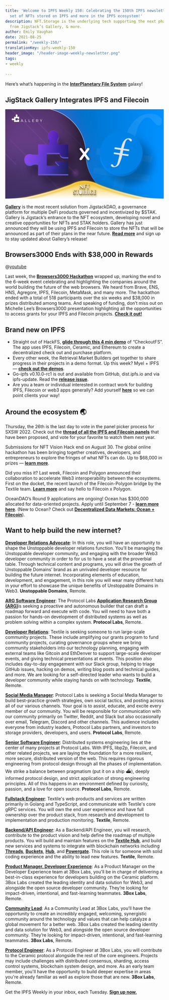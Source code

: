 ```yaml
---
title: 'Welcome to IPFS Weekly 150: Celebrating the 150th IPFS newsletter with another
  set of NFTs stored on IPFS and more in the IPFS ecosystem!'
description: NFT.Storage is the underlying tech supporting the next phase of NFT solutions
  from Jigstack’s Gallery, & more.
author: Emily Vaughan
date: 2021-08-25
permalink: "/weekly-150/"
translationKey: ipfs-weekly-150
header_image: "/header-image-weekly-newsletter.png"
tags:
- weekly

---
```

Here’s what’s happening in the [**InterPlanetary File System**](https://ipfs.io/) galaxy!

## JigStack Gallery Integrates IPFS and Filecoin

![](../assets/gallery-x-filecoin.png)

[**Gallery**](https://www.defigallery.co/) is the most recent solution from JigstackDAO, a governance platform for multiple DeFi products governed and incentivized by $STAK. Gallery is Jigstack’s entrance to the NFT ecosystem, developing novel and creative opportunities for NFTs and STAK holders. Gallery has just announced they will be using IPFS and Filecoin to store the NFTs that will be announced as part of their plans in the near future. [**Read more**](https://medium.com/jigstack/the-decentralized-storage-of-jigstack-gallerys-nfts-is-cemented-via-a-filecoin-collaboration-136dbd825cd2) and sign up to stay updated about Gallery’s release!

## Browsers3000 Ends with $38,000 in Rewards

@[youtube](PLuhRWgmPaHtR2MDeMaiUcsBmBqpIBqFEP)

Last week, the [**Browsers3000 Hackathon**](https://events.protocol.ai/2021/browsers3000/) wrapped up, marking the end to the 6-week event celebrating and highlighting the companies around the world building the future of the web browsers. We heard from Brave, ENS, HNS, Agregore, IPFS, Filecoin, MetaMask, and many more. The hackathon ended with a total of 518 participants over the six weeks and $38,000 in prizes distributed among teams. And speaking of funding, don’t miss out on Michelle Lee’s Browsers3000 presentation highlighting all the opportunities to access grants for your IPFS and Filecoin projects. [**Check it out!**](https://www.youtube.com/watch?v=TXX0mlNLKgs&list=PLuhRWgmPaHtR2MDeMaiUcsBmBqpIBqFEP)

## Brand new on IPFS

* Straight out of HackFS, [**glide through this 4 min demo**](https://www.youtube.com/watch?v=TPREubF3XpY) of “CheckoutFS”. The app uses IPFS, Filecoin, Ceramic, and Ethereum to create a decentralized check out and purchase platform.
* Every other week, the Retrieval Market Builders get together to share progress in their projects in a demo format. Up this week? Myel + IPFS — [**check out the demos**](https://www.youtube.com/watch?v=uCtdFXA6uf4).
* Go-ipfs v0.10.0-rc1 is out and available from GitHub, dist.ipfs.io and via ipfs-update. Read the [**release issue**](https://github.com/ipfs/go-ipfs/issues/8176).
* Are you a team or individual interested in contract work for building IPFS, Filecoin or web3 apps generally? Add yourself [**here**](https://github.com/ipfs/community/discussions/630) so we can point clients your way!

## Around the ecosystem 🌏

Thursday, the 26th is the last day to vote in the panel picker process for SXSW 2022. Check out the [**thread of all the IPFS and Filecoin panels**](https://twitter.com/Filecoin/status/1425188726720933896) that have been proposed, and vote for your favorite to watch them next year.

Submissions for NFT Vision Hack end on August 30. The global online hackathon has been bringing together creatives, developers, and entrepreneurs to explore the fringes of what NFTs can do. Up to $68,000 in prizes — [**learn more**](https://www.nftvisionhack.com/).

Did you miss it? Last week, Filecoin and Polygon announced their collaboration to accelerate Web3 interoperability between the ecosystems. First on the docket, the recent launch of the Filecoin-Polygon bridge by the Textile team. [**Learn more**](https://filecoin.io/blog/posts/announcing-filecoin-polygon-bridge-and-free-storage-for-developers/) and say hello to Filecoin x Polygon.

OceanDAO’s Round 9 applications are ongoing! Ocean has $300,000 allocated for data-oriented projects. Apply until September 7 - [**learn more here**](https://twitter.com/oceanprotocol/status/1429828067401289736). (New to Ocean? Check out [**Decentralized Data Markets: Ocean + Filecoin**](https://www.youtube.com/watch?v=4Qa4dvpC5ow)).

## Want to help build the new internet?

[**Developer Relations Advocate**](https://unstoppabledomains.com/jobs/apply?job=4083034004): In this role, you will have an opportunity to shape the Unstoppable developer relations function. You’ll be managing the Unstoppable developer community, and engaging with the broader Web3 developer community in order to for us to have a seat at the proverbial table. Through technical content and programs, you will drive the growth of Unstoppable Domains’ brand as an unrivaled developer resource for building the future internet. Incorporating elements of education, development, and engagement, in this role you will wear many different hats in your effort to showcase the unique benefits of Unstoppable Domains in Web3. **Unstoppable Domains**, Remote.

[**ARG Software Engineer**](https://arg.protocol.ai/job-software-engineer): The Protocol Labs [**Application Research Group (ARG)**](https://arg.protocol.ai/)is seeking a proactive and autonomous builder that can draft a roadmap forward and execute with code. You will need to have both a passion for hands-on development of distributed systems as well as problem solving within a complex system. **Protocol Labs**, Remote.

[**Developer Relations**](https://boards.greenhouse.io/textileio/jobs/4075619004): Textile is seeking someone to run large-scale community projects. These include amplifying our grants program to fund community projects, curating governance groups where we bring community stakeholders into our technology planning, engaging with external teams like Gitcoin and EthDenver to support large-scale developer events, and giving technical presentations at events. This position also includes day-to-day engagement with our Slack group, helping to triage GitHub issues, hacking on demos, writing blog posts and technical guides, and more. We are looking for a self-directed leader who wants to build a developer community while staying hands on with technology. **Textile**, Remote.

[**Social Media Manager**](https://jobs.lever.co/protocol/c7b59dee-673b-42ff-85db-69e27a253f60): Protocol Labs is seeking a Social Media Manager to build best-practice growth strategies, own social tactics, and posting across all of our various channels. Your goal is to assist, educate, and excite every member of our community. You will be responsible for communication with our community primarily on Twitter, Reddit, and Slack but also occasionally over email, Telegram, Discord and other channels. This audience includes everyone from industry leaders, Protocol Labs partners, and investors to storage providers, developers, and users. **Protocol Labs**, Remote.

[**Senior Software Engineer**](https://jobs.lever.co/protocol/3490e571-4d47-487e-a47f-b02f08668290): Distributed systems engineering lies at the center of many projects at Protocol Labs. With IPFS, libp2p, Filecoin, and other related projects, we are laying the foundation for a more resilient, more secure, distributed version of the web. This requires rigorous engineering from protocol design through all the phases of implementation. We strike a balance between pragmatism (put it on a ship :ferry:), deeply informed protocol design, and strict application of strong engineering principles. All of this happens in an environment defined by curiosity, passion, and a love for open source. **Protocol Labs**, Remote.

[**Fullstack Engineer**](https://boards.greenhouse.io/textileio/jobs/4017984004): Textile's web products and services are written primarily in Golang and TypeScript, and communicate with Textile's core gRPC services. You will own the end user experience and have full ownership over the product stack, from research and development to implementation and production monitoring. **Textile**, Remote.

[**Backend/API Engineer**](https://boards.greenhouse.io/textileio/jobs/4017981004): As a Backend/API Engineer, you will research, contribute to the product vision and help define the roadmap of multiple products. You will build and maintain features on the [**Textile Hub**](https://github.com/textileio/textile), and build new services and systems to integrate with blockchain networks including [**Threads**](https://github.com/textileio/go-threads), [**Buckets**](https://github.com/textileio/go-buckets), [**Hub**](https://github.com/textileio/textile), and [**Powergate**](https://github.com/textileio/powergate). This role is for someone with solid coding experience and the ability to lead new features. **Textile**, Remote.

[**Product Manager, Developer Experience**](https://jobs.lever.co/3box/68e3cf44-5ee8-4b2a-b872-bca815bf5caf): As a Product Manager on the Developer Experience team at 3Box Labs, you'll be in charge of delivering a best-in-class experience for developers building on the Ceramic platform. 3Box Labs created the leading identity and data solution for Web3, and alongside the open source developer community. They’re looking for impact-driven, intentional, and fast-learning teammates. **3Box Labs**, Remote.

[**Community Lead**](https://jobs.lever.co/3box/cac4d9b2-4822-4c91-99b8-16c5d3dd75b6): As a Community Lead at 3Box Labs, you’ll have the opportunity to create an incredibly engaged, welcoming, synergistic community around the technology and values that can help catalyze a global movement for a better web. 3Box Labs created the leading identity and data solution for Web3, and alongside the open source developer community. They’re looking for impact-driven, intentional, and fast-learning teammates. **3Box Labs**, Remote.

[**Protocol Engineer**](https://jobs.lever.co/3box/c766b0f1-d0e2-4c54-928d-c09152a94074): As a Protocol Engineer at 3Box Labs, you will contribute to the Ceramic protocol alongside the rest of the core engineers. Projects may include challenges with distributed consensus, sharding, access control systems, blockchain system design, and more. As an early team member, you'll have the opportunity to build deeper expertise in areas you're already familiar as well as explore those that are new. **3Box Labs**, Remote.

Get the IPFS Weekly in your inbox, each Tuesday. [**Sign up now.**](https://ipfs.us4.list-manage.com/subscribe?u=25473244c7d18b897f5a1ff6b&id=cad54b2230)